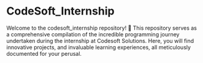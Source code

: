 # CodeSoft_Internship
Welcome to the codesoft_internship repository! 🚀  This repository serves as a comprehensive compilation of the incredible programming journey undertaken during the internship at Codesoft Solutions. Here, you will find  innovative projects, and invaluable learning experiences, all meticulously documented for your perusal.
